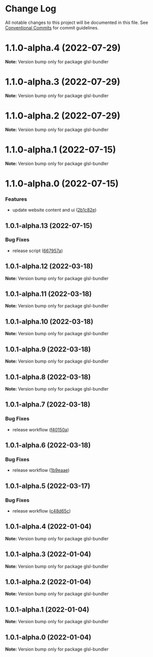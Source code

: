 # Change Log

All notable changes to this project will be documented in this file.
See [Conventional Commits](https://conventionalcommits.org) for commit guidelines.

# 1.1.0-alpha.4 (2022-07-29)

**Note:** Version bump only for package glsl-bundler





# 1.1.0-alpha.3 (2022-07-29)

**Note:** Version bump only for package glsl-bundler





# 1.1.0-alpha.2 (2022-07-29)

**Note:** Version bump only for package glsl-bundler





# 1.1.0-alpha.1 (2022-07-15)

**Note:** Version bump only for package glsl-bundler





# 1.1.0-alpha.0 (2022-07-15)


### Features

* update website content and ui ([2b1c82e](https://github.com/plutotcool/glsl-bundler/commit/2b1c82ed232588f7ca7b6999fbdea19c5214d9f6))





## 1.0.1-alpha.13 (2022-07-15)


### Bug Fixes

* release script ([667957a](https://github.com/plutotcool/glsl-bundler/commit/667957a10f138bc99ec8f49a8e25984391dbd477))





## 1.0.1-alpha.12 (2022-03-18)

**Note:** Version bump only for package glsl-bundler





## 1.0.1-alpha.11 (2022-03-18)

**Note:** Version bump only for package glsl-bundler





## 1.0.1-alpha.10 (2022-03-18)

**Note:** Version bump only for package glsl-bundler





## 1.0.1-alpha.9 (2022-03-18)

**Note:** Version bump only for package glsl-bundler





## 1.0.1-alpha.8 (2022-03-18)

**Note:** Version bump only for package glsl-bundler





## 1.0.1-alpha.7 (2022-03-18)


### Bug Fixes

* release workflow ([f40150a](https://github.com/plutotcool/glsl-bundler/commit/f40150afa0eb21f115c0e4fa34d948994bc83020))





## 1.0.1-alpha.6 (2022-03-18)


### Bug Fixes

* release workflow ([1b9eaae](https://github.com/plutotcool/glsl-bundler/commit/1b9eaaec6d05d5b1933b4d74e00fed2479ac6aa3))





## 1.0.1-alpha.5 (2022-03-17)


### Bug Fixes

* release workflow ([c48d65c](https://github.com/plutotcool/glsl-bundler/commit/c48d65c077077aca5cd590b224874bcfd5c1db48))





## 1.0.1-alpha.4 (2022-01-04)

**Note:** Version bump only for package glsl-bundler





## 1.0.1-alpha.3 (2022-01-04)

**Note:** Version bump only for package glsl-bundler





## 1.0.1-alpha.2 (2022-01-04)

**Note:** Version bump only for package glsl-bundler





## 1.0.1-alpha.1 (2022-01-04)

**Note:** Version bump only for package glsl-bundler





## 1.0.1-alpha.0 (2022-01-04)

**Note:** Version bump only for package glsl-bundler
